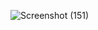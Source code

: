 ![Screenshot (151)](https://user-images.githubusercontent.com/63710339/194643155-6990cbc0-e0a2-4c77-8e12-70c84c82331a.png)
